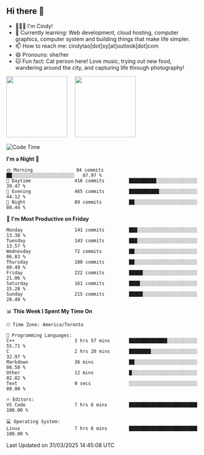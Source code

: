 ## Hi there 👋

<!--
**xinyue296/xinyue296** is a ✨ _special_ ✨ repository because its `README.md` (this file) appears on your GitHub profile.

Here are some ideas to get you started:

- 🔭 I’m currently working on ...
- 🌱 I’m currently learning ...
- 👯 I’m looking to collaborate on ...
- 🤔 I’m looking for help with ...
- 💬 Ask me about ...
- 📫 How to reach me: ...
- 😄 Pronouns: ...
- ⚡ Fun fact: ...
-->
- 👩🏻‍💻 I'm Cindy!
- 🌱 Currently learning: Web development, cloud hosting, computer graphics, computer system and building things that make life simpler.
- 📫 How to reach me: cindytao[dot]xy[at]outlook[dot]com
- 😄 Pronouns: she/her
- 🐱 Fun fact: Cat person here! Love music, trying out new food, wandering around the city, and capturing life through photography!

<!--Github Status: start-->
<div align="left">
  <img height="160em" src="https://github-readme-stats-topaz-two-25.vercel.app/api?username=xinyue296&theme=react&show_icons=true&count_private=true&include_orgs=true&hide=contribs,issues" />
    &nbsp;&nbsp;&nbsp;
  <img height="160em" src="https://github-readme-stats-cindy-taos-projects.vercel.app/api/top-langs/?username=xinyue296&theme=react&count_private=true&include_orgs=true&layout=compact" />
</div>
<!-- Github Status: end-->

<!--START_SECTION:waka-->
![Code Time](http://img.shields.io/badge/Code%20Time-289%20hrs%2040%20mins-blue)

**I'm a Night 🦉** 

```text
🌞 Morning                84 commits          ██░░░░░░░░░░░░░░░░░░░░░░░   07.97 % 
🌆 Daytime                416 commits         ██████████░░░░░░░░░░░░░░░   39.47 % 
🌃 Evening                465 commits         ███████████░░░░░░░░░░░░░░   44.12 % 
🌙 Night                  89 commits          ██░░░░░░░░░░░░░░░░░░░░░░░   08.44 % 
```
📅 **I'm Most Productive on Friday** 

```text
Monday                   141 commits         ███░░░░░░░░░░░░░░░░░░░░░░   13.38 % 
Tuesday                  143 commits         ███░░░░░░░░░░░░░░░░░░░░░░   13.57 % 
Wednesday                72 commits          ██░░░░░░░░░░░░░░░░░░░░░░░   06.83 % 
Thursday                 100 commits         ██░░░░░░░░░░░░░░░░░░░░░░░   09.49 % 
Friday                   222 commits         █████░░░░░░░░░░░░░░░░░░░░   21.06 % 
Saturday                 161 commits         ████░░░░░░░░░░░░░░░░░░░░░   15.28 % 
Sunday                   215 commits         █████░░░░░░░░░░░░░░░░░░░░   20.40 % 
```


📊 **This Week I Spent My Time On** 

```text
🕑︎ Time Zone: America/Toronto

💬 Programming Languages: 
C++                      3 hrs 57 mins       ██████████████░░░░░░░░░░░   55.71 % 
C                        2 hrs 20 mins       ████████░░░░░░░░░░░░░░░░░   32.97 % 
Markdown                 36 mins             ██░░░░░░░░░░░░░░░░░░░░░░░   08.50 % 
Other                    12 mins             █░░░░░░░░░░░░░░░░░░░░░░░░   02.82 % 
Text                     0 secs              ░░░░░░░░░░░░░░░░░░░░░░░░░   00.00 % 

🔥 Editors: 
VS Code                  7 hrs 6 mins        █████████████████████████   100.00 % 

💻 Operating System: 
Linux                    7 hrs 6 mins        █████████████████████████   100.00 % 
```


 Last Updated on 31/03/2025 14:45:08 UTC
<!--END_SECTION:waka-->
